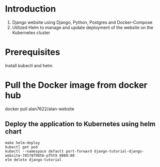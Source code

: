 # Introduction

1. Django website using Django, Python, Postgres and Docker-Compose
2. Utilized Helm to manage and update deployment of the website on the Kubernetes cluster

# Prerequisites

Install kubectl and helm

# Pull the Docker image from docker hub
docker pull alan7622/alan-website

## Deploy the application to Kubernetes using helm chart

```
make helm-deploy
kubectl get pod
kubectl --namespace default port-forward django-tutorial-django-website-78578f9856-pfht9 8080:80 
elm delete django-tutorial 
```
